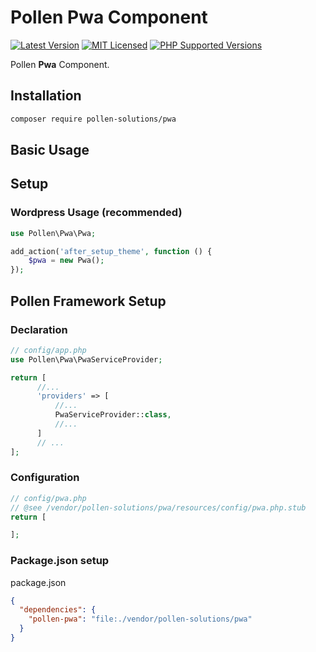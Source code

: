 # Pollen Pwa Component

[![Latest Version](https://img.shields.io/badge/release-1.0.0-blue?style=for-the-badge)](https://www.presstify.com/pollen-solutions/pwa/)
[![MIT Licensed](https://img.shields.io/badge/license-MIT-green?style=for-the-badge)](LICENSE.md)
[![PHP Supported Versions](https://img.shields.io/badge/PHP->=7.4-8892BF?style=for-the-badge&logo=php)](https://www.php.net/supported-versions.php)

Pollen **Pwa** Component.

## Installation

```bash
composer require pollen-solutions/pwa
```

## Basic Usage

## Setup

### Wordpress Usage (recommended)

```php
use Pollen\Pwa\Pwa;

add_action('after_setup_theme', function () {
    $pwa = new Pwa();
});
```

## Pollen Framework Setup

### Declaration

```php
// config/app.php
use Pollen\Pwa\PwaServiceProvider;

return [
      //...
      'providers' => [
          //...
          PwaServiceProvider::class,
          //...
      ]
      // ...
];
```

### Configuration

```php
// config/pwa.php
// @see /vendor/pollen-solutions/pwa/resources/config/pwa.php.stub
return [

];
```

### Package.json setup

package.json

```json
{
  "dependencies": {
    "pollen-pwa": "file:./vendor/pollen-solutions/pwa"
  }
}
```